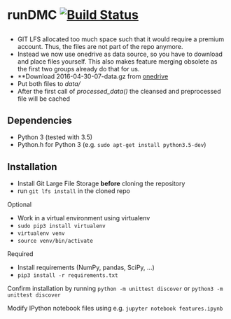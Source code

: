 # runDMC [![Build Status](https://travis-ci.com/AlexImmer/run-dmc.svg?token=RTEhNHKreGSnaC3U1jh2&branch=master)](https://travis-ci.com/AlexImmer/run-dmc)

##
- GIT LFS allocated too much space such that it would require a premium account. Thus, the files are not part of the repo anymore.
- Instead we now use onedrive as data source, so you have to download and place files yourself. This also makes feature merging obsolete as the first two groups already do that for us.
- **Download 2016-04-30-07-data.gz from [onedrive](https://onedrive.live.com/?authkey=%21AAjJc4NIZ1ot97U&id=876D0040AD5E0EBE%213618&cid=876D0040AD5E0EBE)
- Put both files to *data/*
- After the first call of *processed_data()* the cleansed and preprocessed file will be cached

## Dependencies
- Python 3 (tested with 3.5)
- Python.h for Python 3 (e.g. `sudo apt-get install python3.5-dev`)

## Installation
- Install Git Large File Storage **before** cloning the repository  
- run `git lfs install` in the cloned repo  

Optional
- Work in a virtual environment using virtualenv
- `sudo pip3 install virtualenv`  
- `virtualenv venv`
- `source venv/bin/activate`

Required
- Install requirements (NumPy, pandas, SciPy, ...)
- `pip3 install -r requirements.txt`

Confirm installation by running `python -m unittest discover` or `python3 -m unittest discover`

Modify IPython notebook files using e.g. `jupyter notebook features.ipynb`
